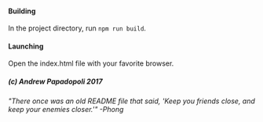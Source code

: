 #### Building

In the project directory, run `npm run build`.

#### Launching

Open the index.html file with your favorite browser.

##### (c) Andrew Papadopoli 2017

*"There once was an old README file that said, 'Keep you friends close, and keep your enemies closer.'" -Phong*